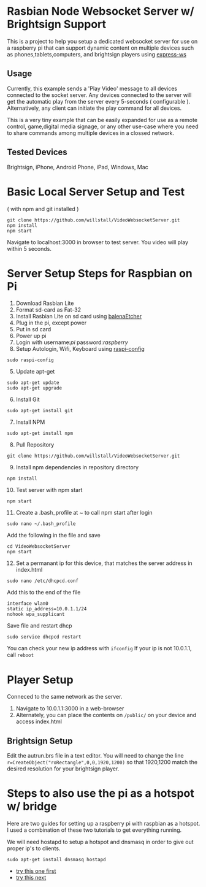 # Rasbian Node Websocket Server w/ Brightsign Support
This is a project to help you setup a dedicated websocket server for use on a raspberry pi that can support dynamic content on multiple devices such as phones,tablets,computers, and brightsign players using [express-ws](https://github.com/HenningM/express-ws)

## Usage
Currently, this example sends a 'Play Video' message to all devices connected to the socket server. Any devices connected to the server will get the automatic play from the server every 5-seconds ( configurable ). Alternatively, any client can initiate the play command for all devices.

This is a very tiny example that can be easily expanded for use as a remote control, game,digital media signage, or any other use-case where you need to share commands among multiple devices in a clossed network.

## Tested Devices
Brightsign, iPhone, Android Phone, iPad, Windows, Mac

# Basic Local Server Setup and Test
( with npm and git installed )
```
git clone https://github.com/willstall/VideoWebsocketServer.git
npm install
npm start
```
Navigate to localhost:3000 in browser to test server. You video will play within 5 seconds.

# Server Setup Steps for Raspbian on Pi
1) Download Rasbian Lite
1) Format sd-card as Fat-32
1) Install Rasbian Lite on sd card using [balenaEtcher](https://www.balena.io/etcher/)
1) Plug in the pi, except power
1) Put in sd card
1) Power up pi
1) Login with username:*pi* password:*raspberry*
1) Setup Autologin, Wifi, Keyboard using [raspi-config](https://www.raspberrypi.org/documentation/configuration/raspi-config.md) 
```
sudo raspi-config
```
5) Update apt-get
```
sudo apt-get update
sudo apt-get upgrade
```
6) Install Git
```
sudo apt-get install git
```
7) Install NPM
```
sudo apt-get install npm
```
8) Pull Repository
```
git clone https://github.com/willstall/VideoWebsocketServer.git
```
9) Install npm dependencies in repository directory
```
npm install
```
10) Test server with npm start
```
npm start
```
11) Create a .bash_profile at ~ to call npm start after login
```
sudo nano ~/.bash_profile
```
Add the following in the file and save
```
cd VideoWebsocketServer
npm start
```
12) Set a permanant ip for this device, that matches the server address in index.html
```
sudo nano /etc/dhcpcd.conf
```
Add this to the end of the file
```
interface wlan0
static ip_address=10.0.1.1/24
nohook wpa_supplicant
```
Save file and restart dhcp
```
sudo service dhcpcd restart
```
You can check your new ip address with ```ifconfig```
If your ip is not 10.0.1.1, call ```reboot```

# Player Setup
Conneced to the same network as the server.
1) Navigate to 10.0.1.1:3000 in a web-browser
2) Alternately, you can place the contents on ```/public/``` on your device and access index.html

## Brightsign Setup
Edit the autrun.brs file in a text editor. You will need to change the line ```r=CreateObject("roRectangle",0,0,1920,1200)``` so that 1920,1200 match the desired resolution for your brightsign player.

# Steps to also use the pi as a hotspot w/ bridge
Here are two guides for setting up a raspberry pi with raspbian as a hotspot. I used a combination of these two tutorials to get everything running.

We will need hostapd to setup a hotspot and dnsmasq in order to give out proper ip's to clients.
```
sudo apt-get install dnsmasq hostapd
```

- [try this one first](https://www.raspberrypi.org/documentation/configuration/wireless/access-point.md)
- [try this next](https://thepi.io/how-to-use-your-raspberry-pi-as-a-wireless-access-point/)
